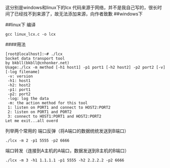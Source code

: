 这分别是windows和linux下的lcx
代码来源于网络，并不是我自己写的，很长时间了已经找不到来源了，故无法添加来源，向作者致歉
##windows下

##linux下
编译
```
gcc linux_lcx.c -o lcx
```
####用法
```
[root@localhost]:~# ./lcx
Socket data transport tool
by bkbll(bkbll@cnhonker.net)
Usage:./lcx -m method [-h1 host1] -p1 port1 [-h2 host2] -p2 port2 [-v] [-log filename]
 -v: version
 -h1: host1
 -h2: host2
 -p1: port1
 -p2: port2
 -log: log the data
 -m: the action method for this tool
 1: listen on PORT1 and connect to HOST2:PORT2
 2: listen on PORT1 and PORT2
 3: connect to HOST1:PORT1 and HOST2:PORT2
Let me exit...all overd
```
列举两个常用的
端口反弹（将A端口的数据统统发送到B端口）
```
./lcx -m 2 -p1 5555 -p2 6666
```
端口转发（连接到A主机的A端口，数据发送到B主机的B端口）
```
./lcx -m 3 -h1 1.1.1.1 -p1 5555 -h2 2.2.2.2 -p2 6666
```
